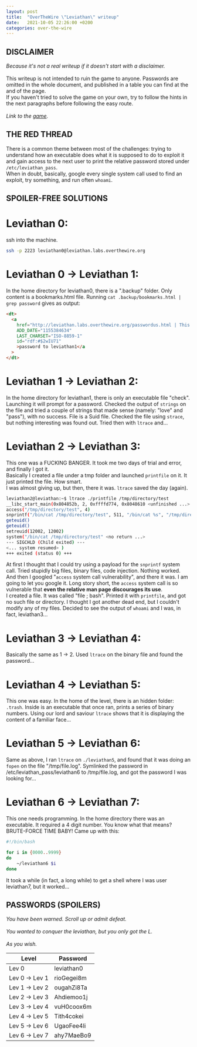 ```yaml
---
layout: post
title:  "OverTheWire \"Leviathan\" writeup"
date:   2021-10-05 22:26:00 +0200
categories: over-the-wire
---
```

## DISCLAIMER

*Because it's not a real writeup if it doesn't start with a disclaimer.*\
\
This writeup is not intended to ruin the game to anyone. Passwords are omitted in the whole document, and published in a table you can find at the and of the page.\
If you haven't tried to solve the game on your own, try to follow the hints in the next paragraphs before following the easy route.\
\
*Link to the [game](https://overthewire.org/wargames/leviathan/).*

## THE RED THREAD

There is a common theme between most of the challenges: trying to understand how an executable does what it is supposed to do to exploit it and gain access to the next user to print the relative password stored under `/etc/leviathan_pass`.\
When in doubt, basically, google every single system call used to find an exploit, try something, and run often `whoami`.

## SPOILER-FREE SOLUTIONS

# Leviathan 0:

ssh into the machine.
```bash
ssh -p 2223 leviathan0@leviathan.labs.overthewire.org
```
# Leviathan 0 -> Leviathan 1:

In the home directory for leviathan0, there is a ".backup" folder. Only content is a bookmarks.html file.
Running `cat .backup/bookmarks.html | grep password` gives as output:

```html
<dt>
  <a
    href="http://leviathan.labs.overthewire.org/passwordus.html | This will be fixed later, the password for leviathan1 is XXXXXXXXXX"
    ADD_DATE="1155384634"
    LAST_CHARSET="ISO-8859-1"
    id="rdf:#$2wIU71"
    >password to leviathan1</a
  >
</dt>
```

# Leviathan 1 -> Leviathan 2:

In the home directory for leviathan1, there is only an executable file "check". Launching it will prompt for a password.
Checked the output of `strings` on the file and tried a couple of strings that made sense (namely: "love" and "pass"), with no success.
File is a Suid file. Checked the file using `strace`, but nothing interesting was found out. Tried then with `ltrace` and...

# Leviathan 2 -> Leviathan 3:

This one was a FUCKING BANGER. It took me two days of trial and error, and finally I got it.\
Basically I created a file under a tmp folder and launched `printfile` on it. It just printed the file. How smart.\
I was almost giving up, but then, there it was. `ltrace` saved the day (again).

```bash
leviathan2@leviathan:~$ ltrace ./printfile /tmp/directory/test 
__libc_start_main(0x804852b, 2, 0xffffd774, 0x8048610 <unfinished ...>
access("/tmp/directory/test", 4)                                                     = 0
snprintf("/bin/cat /tmp/directory/test", 511, "/bin/cat %s", "/tmp/directory/test")  = 24
geteuid()                                                                            = 12002
geteuid()                                                                            = 12002
setreuid(12002, 12002)                                                               = 0
system("/bin/cat /tmp/directory/test" <no return ...>
--- SIGCHLD (Child exited) ---
<... system resumed> )                                                               = 0
+++ exited (status 0) +++
```
At first I thought that I could try using a payload for the `snprintf` system call. Tried stupidly big files, binary files, code injection. Nothing worked.\
And then I googled "`access` system call vulnerability", and there it was. I am going to let you google it. Long story short, the `access` system call is so vulnerable that **even the relative man page discourages its use**.\
I created a file. It was called "file ; bash". Printed it with `printfile`, and got no such file or directory.
I thought I got another dead end, but I couldn't modify any of my files. Decided to see the output of `whoami` and I was, in fact, leviathan3...

# Leviathan 3 -> Leviathan 4:

Basically the same as 1 -> 2. Used `ltrace` on the binary file and found the password...

# Leviathan 4 -> Leviathan 5:

This one was easy. In the home of the level, there is an hidden folder: `.trash`. Inside is an executable that once ran, prints a series of binary numbers. Using our lord and saviour `ltrace` shows that it is displaying the content of a familiar face...

# Leviathan 5 -> Leviathan 6:

Same as above, I ran `ltrace` on `./leviathan5`, and found that it was doing an `fopen` on the file "/tmp/file.log". Symlinked the password in /etc/leviathan_pass/leviathan6 to /tmp/file.log, and got the password I was looking for...

# Leviathan 6 -> Leviathan 7:

This one needs programming. In the home directory there was an executable. It required a 4 digit number. You know what that means? BRUTE-FORCE TIME BABY!
Came up with this: 
```bash
#!/bin/bash

for i in {0000..9999} 
do
    ~/leviathan6 $i
done
```
It took a while (in fact, a long while) to get a shell where I was user leviathan7, but it worked...

## PASSWORDS (SPOILERS)

*You have been warned. Scroll up or admit defeat.*\
\
*You wanted to conquer the leviathan, but you only got the L.*\
\
*As you wish.*

| Level          | Password   |
| -------------- | ---------- |
| Lev 0          | leviathan0 |
| Lev 0 -> Lev 1 | rioGegei8m |
| Lev 1 -> Lev 2 | ougahZi8Ta |
| Lev 2 -> Lev 3 | Ahdiemoo1j |
| Lev 3 -> Lev 4 | vuH0coox6m |
| Lev 4 -> Lev 5 | Tith4cokei |
| Lev 5 -> Lev 6 | UgaoFee4li |
| Lev 6 -> Lev 7 | ahy7MaeBo9 |
